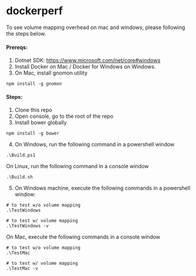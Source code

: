 # dockerperf

To see volume mapping overhead on mac and windows, please following the steps below.

#### Prereqs:
1. Dotnet SDK: https://www.microsoft.com/net/core#windows
2. Install Docker on Mac / Docker for Windows on Windows.
3. On Mac, install gnomon utility

  ```
  npm install -g gnomon
  ```

#### Steps:

1. Clone this repo
2. Open console, go to the root of the repo
3. Install bower globally

  ```
  npm install -g bower
  ```
4. On Windows, run the following command in a powershell window

  ```
  .\Build.ps1
  ```

  On Linux, run the following command in a console window

  ```
  .\Build.sh
  ```

5. On Windows machine, execute the following commands in a powershell window:

  ```
  # to test w/o volume mapping
  .\TestWindows

  # to test w/ volume mapping
  .\TestWindows -v
  ```
  On Mac, execute the following commands in a console window

  ```
  # to test w/o volume mapping
  .\TestMac

  # to test w/ volume mapping
  .\TestMac -v
  ```